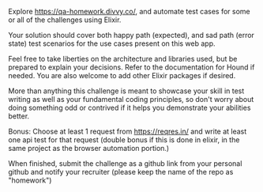 Explore https://qa-homework.divvy.co/, and automate test cases for some or all of the challenges using Elixir.

Your solution should cover both happy path (expected), and sad path (error state) test scenarios for the use cases present on this web app.

Feel free to take liberties on the architecture and libraries used, but be prepared to explain your decisions. Refer to the documentation for Hound if needed. You are also welcome to add other Elixir packages if desired.

More than anything this challenge is meant to showcase your skill in test writing as well as your fundamental coding principles, so don't worry about doing something odd or contrived if it helps you demonstrate your abilities better.

Bonus: Choose at least 1 request from https://reqres.in/ and write at least one api test for that request (double bonus if this is done in elixir, in the same project as the browser automation portion.)

When finished, submit the challenge as a github link from your personal github and notify your recruiter (please keep the name of the repo as "homework")